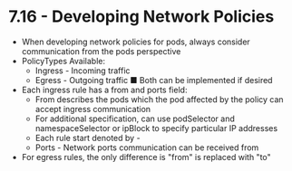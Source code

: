 # 7.16 - Developing Network Policies

- When developing network policies for pods, always consider communication from
the pods perspective
- PolicyTypes Available:
  - Ingress - Incoming traffic
  - Egress - Outgoing traffic
■ Both can be implemented if desired
- Each ingress rule has a from and ports field:
  - From describes the pods which the pod affected by the policy can accept
ingress communication
  - For additional specification, can use podSelector and namespaceSelector or ipBlock to specify particular IP addresses
  - Each rule start denoted by -
  - Ports - Network ports communication can be received from
- For egress rules, the only difference is "from" is replaced with "to"
